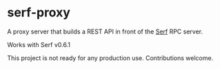 # serf-proxy

A proxy server that builds a REST API in front of the [Serf](http://serfdom.io)
RPC server.

Works with Serf v0.6.1

This project is not ready for any production use. Contributions welcome.

